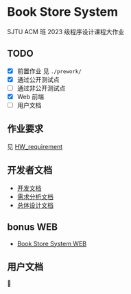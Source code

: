 # Book Store System

SJTU ACM 班 2023 级程序设计课程大作业

## TODO

- [x] 前置作业 见 `./prework/`
- [x] 通过公开测试点
- [ ] 通过非公开测试点
- [x] Web 前端
- [ ] 用户文档

## 作业要求

见 [HW_requirement](./docs/HW_requirement/)

## 开发者文档

- [开发文档](./docs/dev/开发文档.md)
- [需求分析文档](./docs/dev/需求分析文档.md)
- [总体设计文档](./docs/dev/总体设计文档.md)

## bonus WEB

- [Book Store System WEB](./Web/)

## 用户文档

🚧